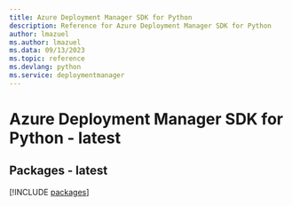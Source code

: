 ```yaml
---
title: Azure Deployment Manager SDK for Python
description: Reference for Azure Deployment Manager SDK for Python
author: lmazuel
ms.author: lmazuel
ms.data: 09/13/2023
ms.topic: reference
ms.devlang: python
ms.service: deploymentmanager
---
```

# Azure Deployment Manager SDK for Python - latest
## Packages - latest
[!INCLUDE [packages](deployment-manager-index.md)]